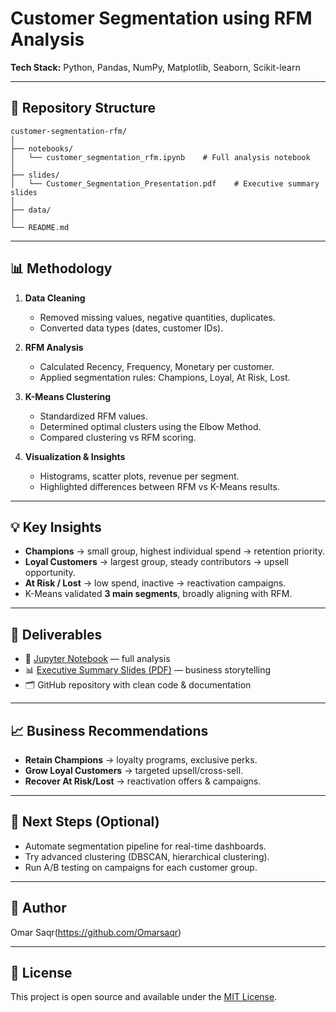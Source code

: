 # Customer Segmentation using RFM Analysis

**Tech Stack:** Python, Pandas, NumPy, Matplotlib, Seaborn, Scikit-learn

---

## 📁 Repository Structure

```
customer-segmentation-rfm/
│
├── notebooks/
│   └── customer_segmentation_rfm.ipynb    # Full analysis notebook
│
├── slides/
│   └── Customer_Segmentation_Presentation.pdf    # Executive summary slides
│
├── data/    
│
└── README.md
```

---

## 📊 Methodology

1. **Data Cleaning**
   - Removed missing values, negative quantities, duplicates.
   - Converted data types (dates, customer IDs).

2. **RFM Analysis**
   - Calculated Recency, Frequency, Monetary per customer.
   - Applied segmentation rules: Champions, Loyal, At Risk, Lost.

3. **K-Means Clustering**
   - Standardized RFM values.
   - Determined optimal clusters using the Elbow Method.
   - Compared clustering vs RFM scoring.

4. **Visualization & Insights**
   - Histograms, scatter plots, revenue per segment.
   - Highlighted differences between RFM vs K-Means results.

---

## 💡 Key Insights

- **Champions** → small group, highest individual spend → retention priority.
- **Loyal Customers** → largest group, steady contributors → upsell opportunity.
- **At Risk / Lost** → low spend, inactive → reactivation campaigns.
- K-Means validated **3 main segments**, broadly aligning with RFM.

---

## 🚀 Deliverables

- 📓 [Jupyter Notebook](notebooks/customer_segmentation_rfm.ipynb) — full analysis
- 📊 [Executive Summary Slides (PDF)](slides/Customer_Segmentation_Presentation.pdf) — business storytelling
- 🗂️ GitHub repository with clean code & documentation

---

## 📈 Business Recommendations

- **Retain Champions** → loyalty programs, exclusive perks.
- **Grow Loyal Customers** → targeted upsell/cross-sell.
- **Recover At Risk/Lost** → reactivation offers & campaigns.

---

## 📖 Next Steps (Optional)

- Automate segmentation pipeline for real-time dashboards.
- Try advanced clustering (DBSCAN, hierarchical clustering).
- Run A/B testing on campaigns for each customer group.

---

## 👤 Author

Omar Saqr(https://github.com/Omarsaqr)

---

## 📄 License

This project is open source and available under the [MIT License](LICENSE).
